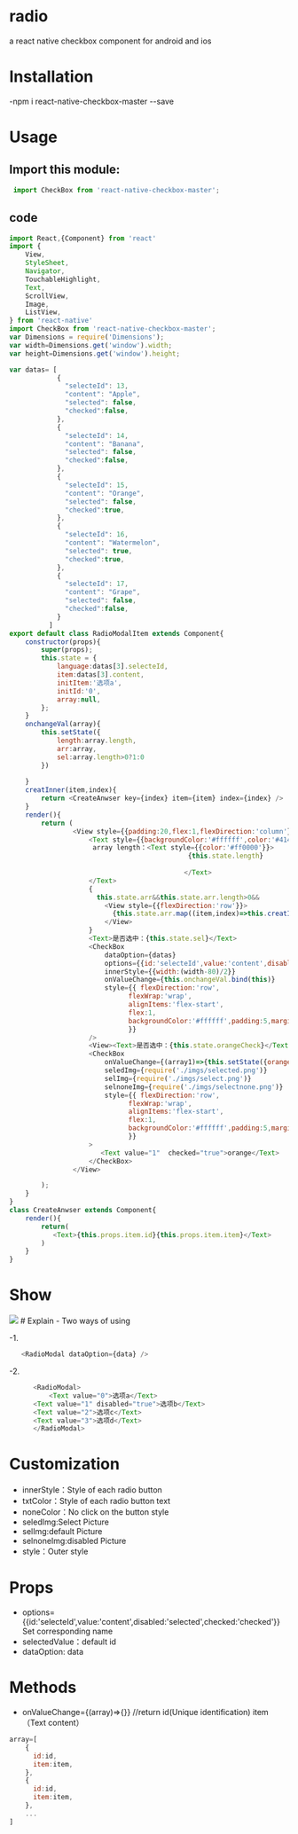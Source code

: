 # radio
a react native checkbox component for android and ios
# Installation
-npm i react-native-checkbox-master --save
# Usage
## Import this module:
```javascript
 import CheckBox from 'react-native-checkbox-master';
```

## code
```javascript
import React,{Component} from 'react'
import {
	View,
	StyleSheet,
	Navigator,
	TouchableHighlight,
	Text,
	ScrollView,
	Image,
	ListView,
} from 'react-native'
import CheckBox from 'react-native-checkbox-master';
var Dimensions = require('Dimensions');
var width=Dimensions.get('window').width;
var height=Dimensions.get('window').height;

var datas= [
            {
              "selecteId": 13,
              "content": "Apple",
              "selected": false,
			  "checked":false,
            },
            {
              "selecteId": 14,
              "content": "Banana",
              "selected": false,
			  "checked":false,
            },
            {
              "selecteId": 15,
              "content": "Orange",
              "selected": false,
			  "checked":true,
            },
            {
              "selecteId": 16,
              "content": "Watermelon",
              "selected": true,
			  "checked":true,
            },
            {
              "selecteId": 17,
              "content": "Grape",
              "selected": false,
			  "checked":false,
            }
          ]	  
export default class RadioModalItem extends Component{
	constructor(props){
		super(props);
		this.state = {
            language:datas[3].selecteId,
			item:datas[3].content,
			initItem:'选项a',
			initId:'0',
			array:null,
        };
	}
	onchangeVal(array){
	    this.setState({
			length:array.length,
			arr:array,
			sel:array.length>0?1:0
		})
	  
	}
	creatInner(item,index){
		return <CreateAnwser key={index} item={item} index={index} />
	}
	render(){
		return (
				<View style={{padding:20,flex:1,flexDirection:'column'}}>
				    <Text style={{backgroundColor:'#ffffff',color:'#414141',padding:5,}}>	 
                     array length：<Text style={{color:'#ff0000'}}>
											 {this.state.length}
											 
											</Text>
				    </Text>
					{
					  this.state.arr&&this.state.arr.length>0&&
					    <View style={{flexDirection:'row'}}>
						  {this.state.arr.map((item,index)=>this.creatInner(item,index))}
						</View>		
					}
					<Text>是否选中：{this.state.sel}</Text>
				    <CheckBox
					    dataOption={datas}
					    options={{id:'selecteId',value:'content',disabled:'selected',checked:'checked'}}
						innerStyle={{width:(width-80)/2}}
						onValueChange={this.onchangeVal.bind(this)}
						style={{ flexDirection:'row',
							  flexWrap:'wrap',
							  alignItems:'flex-start',
							  flex:1,
							  backgroundColor:'#ffffff',padding:5,marginTop:10
							  }} 
					/>
					<View><Text>是否选中：{this.state.orangeCheck}</Text></View>
					<CheckBox
						onValueChange={(array1)=>{this.setState({orangeCheck:array1.length>0?1:0})}}
						seledImg={require('./imgs/selected.png')}
						selImg={require('./imgs/select.png')}
						selnoneImg={require('./imgs/selectnone.png')}
						style={{ flexDirection:'row',
							  flexWrap:'wrap',
							  alignItems:'flex-start',
							  flex:1,
							  backgroundColor:'#ffffff',padding:5,marginTop:10
							  }} 
					>
					   <Text value="1"  checked="true">orange</Text>
					</CheckBox>
				</View>

		);
	}
}
class CreateAnwser extends Component{
	render(){
		return(
		   <Text>{this.props.item.id}{this.props.item.item}</Text>
		)
	}
}
```
# Show
<img src="https://github.com/antiantian/rn-checkbox/blob/master/show.png"/>
# Explain
- Two ways of using

  -1.
```javascript
   <RadioModal dataOption={data} />
 ```
  -2. 
```javascript
      <RadioModal>
          <Text value="0">选项a</Text>
	  <Text value="1" disabled="true">选项b</Text>
	  <Text value="2">选项c</Text>
	  <Text value="3">选项d</Text>
      </RadioModal>
```
# Customization
- innerStyle：Style of each radio button
- txtColor：Style of each radio button text
- noneColor：No click on the button style
- seledImg:Select Picture
- selImg:default Picture
- selnoneImg:disabled Picture
- style：Outer style
# Props 
- options={{id:'selecteId',value:'content',disabled:'selected',checked:'checked'}}  Set corresponding name
- selectedValue：default id
- dataOption: data

# Methods

- onValueChange={(array)=>{}}  //return id(Unique identification) item（Text content）
```javascript 
array=[
	{
	  id:id,
	  item:item,
	},
	{
	  id:id,
	  item:item,
	},
	...
]
```
